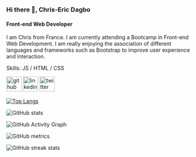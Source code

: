 ### Hi there 👋, Chris-Eric Dagbo
#### Front-end Web Developer
I am Chris from France. I am currently attending a Bootcamp in Front-end Web Development. I am really enjoying the association of different languages and frameworks such as Bootstrap to improve user experience and interaction. 

Skills:  JS / HTML / CSS


[<img src='https://cdn.jsdelivr.net/npm/simple-icons@3.0.1/icons/github.svg' alt='github' height='40'>](https://github.com/cedagbo)  [<img src='https://cdn.jsdelivr.net/npm/simple-icons@3.0.1/icons/linkedin.svg' alt='linkedin' height='40'>](https://www.linkedin.com/in/chris-eric-dagbo/)  [<img src='https://cdn.jsdelivr.net/npm/simple-icons@3.0.1/icons/twitter.svg' alt='twitter' height='40'>](https://twitter.com/ChrisDagbo)  

[![Top Langs](https://github-readme-stats.vercel.app/api/top-langs/?username=cedagbo)](https://github.com/anuraghazra/github-readme-stats)

![GitHub stats](https://github-readme-stats.vercel.app/api?username=cedagbo&show_icons=true)  

![GitHub Activity Graph](https://activity-graph.herokuapp.com/graph?username=cedagbo)  

![GitHub metrics](https://metrics.lecoq.io/cedagbo)  

![GitHub streak stats](https://streak-stats.demolab.com/?user=cedagbo)  

